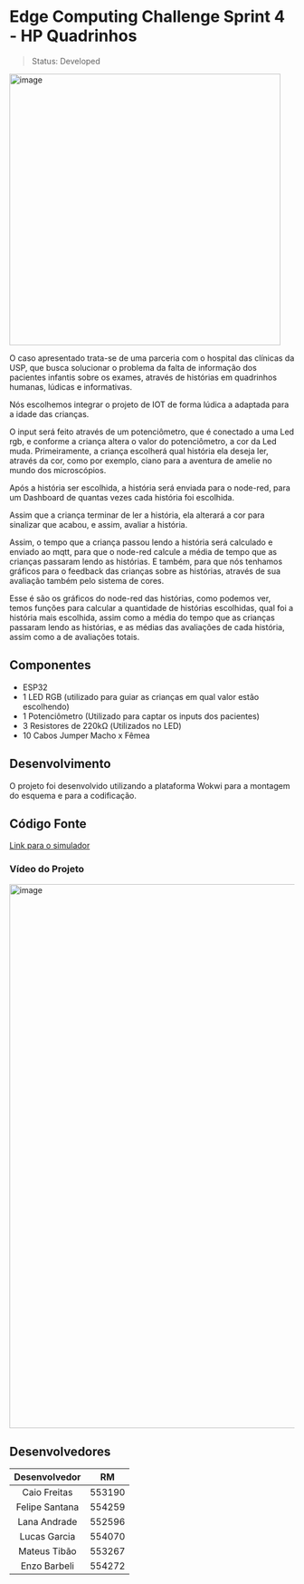 # Edge Computing Challenge Sprint 4 - HP Quadrinhos

> Status: Developed

<img width="479" alt="image" src="https://github.com/LanaAndrade/hpQuadrinhos-Challenge-Edge/assets/82892986/579d5fd4-ed9a-42c0-8425-95d2d0c58835">

O caso apresentado trata-se de uma parceria com o hospital das clínicas da USP, que busca solucionar o problema da falta de informação dos pacientes infantis sobre os exames, através de histórias em quadrinhos humanas, lúdicas e informativas.

Nós escolhemos integrar o projeto de IOT de forma lúdica a adaptada para a idade das crianças.

O input será feito através de um potenciômetro, que é conectado a uma Led rgb, e conforme a criança altera o valor do potenciômetro, a cor da Led muda. Primeiramente, a criança escolherá qual história ela deseja ler, através da cor, como por exemplo, ciano para a aventura de amelie no mundo dos microscópios.

Após a história ser escolhida, a história será enviada para o node-red, para um Dashboard de quantas vezes cada história foi escolhida.

Assim que a criança terminar de ler a história, ela alterará a cor para sinalizar que acabou, e assim, avaliar a história.

Assim, o tempo que a criança passou lendo a história será calculado e enviado ao mqtt, para que o node-red calcule a média de tempo que as crianças passaram lendo as histórias. E também, para que nós tenhamos gráficos para o feedback das crianças sobre as histórias, através de sua avaliação também pelo sistema de cores.

Esse é são os gráficos do node-red das histórias, como podemos ver, temos funções para calcular a quantidade de histórias escolhidas, qual foi a história mais escolhida, assim como a média do tempo que as crianças passaram lendo as histórias, e as médias das avaliações de cada história, assim como a de avaliações totais.

## Componentes
* ESP32
* 1 LED RGB (utilizado para guiar as crianças em qual valor estão escolhendo)
* 1 Potenciômetro (Utilizado para captar os inputs dos pacientes)
* 3 Resistores de 220kΩ (Utilizados no LED)
* 10 Cabos Jumper Macho x Fêmea
  
## Desenvolvimento
O projeto foi desenvolvido utilizando a plataforma Wokwi para a montagem do esquema e para a codificação. 

## Código Fonte
[Link para o simulador](https://wokwi.com/projects/394103961130029057)

### Vídeo do Projeto
<a href="https://www.youtube.com/watch?v=48p4pho06I4"><img width="960" alt="image" src="https://github.com/LanaAndrade/EdgeSprint04/assets/82892986/434919ca-3c08-46f2-8142-5ee656920df0"></a>

## Desenvolvedores

Desenvolvedor | RM
:-----------: | :------:
Caio Freitas  | 553190
Felipe Santana| 554259
Lana Andrade  | 552596
Lucas Garcia  | 554070
Mateus Tibão  | 553267
Enzo Barbeli  | 554272

